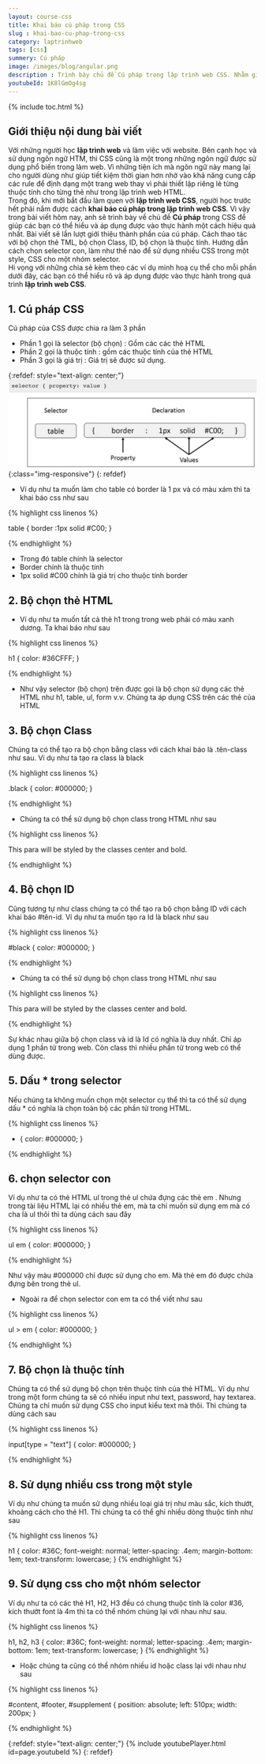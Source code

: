 ```yaml
---
layout: course-css
title: Khai báo cú pháp trong CSS  
slug : khai-bao-cu-phap-trong-css
category: laptrinhweb
tags: [css]
summery: Cú pháp   
image: /images/blog/angular.png
description : Trình bày chủ đề Cú pháp trong lập trình web CSS. Nhằm giúp các bạn có thể hiểu và áp dụng được cách khai báo cú pháp trong CSS vào thực hành một cách hiệu quả nhất. Bài viết sẽ lần lượt giới thiệu thành phần của cú pháp bao gồm selector, thuộc tính và giá trị. Cách thao tác với bộ chọn thẻ TML, bộ chọn Class, ID, bộ chọn thuộc tính. Hướng dẫn cách chọn selector con, làm như thế nào để sử dụng nhiều CSS trong một style, CSS cho một nhóm selector. 
youtubeId: 1K8lGmOg4sg
---
```


{% include toc.html %}

## **Giới thiệu nội dung bài viết**

Với những người học <b>lập trình web</b> và làm việc với website. Bên cạnh học và sử dụng ngôn ngữ HTM, thì CSS cũng là một trong những ngôn ngữ được sử dụng phổ biến trong làm web. Vì những tiện ích mà ngôn ngữ này mang lại cho người dùng như giúp tiết kiệm thời gian hơn nhờ vào khả năng cung cấp các rule để định dạng một trang web thay vì phải thiết lập riêng lẻ từng thuộc tính cho từng thẻ như trong lập trình web HTML.
<br>
Trong đó, khi mới bắt đầu làm quen với <b>lập trình web CSS</b>, người học trước hết phải nắm được cách <b>khai báo cú pháp trong lập trình web CSS</b>. Vì vậy trong bài viết hôm nay, anh sẽ trình bày về chủ đề <b>Cú pháp</b> trong CSS để giúp các bạn có thể hiểu và áp dụng được vào thực hành một cách hiệu quả nhất. Bài viết sẽ lần lượt giới thiệu thành phần của cú pháp. Cách thao tác với bộ chọn thẻ TML, bộ chọn Class, ID, bộ chọn là thuộc tính. Hướng dẫn cách chọn selector con, làm như thế nào để sử dụng nhiều CSS trong một style, CSS cho một nhóm selector.
<br>
Hi vọng với những chia sẻ kèm theo các ví dụ minh hoạ cụ thể cho mỗi phần dưới đây, các bạn có thể hiểu rõ và áp dụng được vào thực hành trong quá trình <b>lập trình web CSS</b>.


## **1. Cú pháp CSS**

Cú pháp của CSS được chia ra làm 3 phần

- Phần 1 gọi là selector (bộ chọn) : Gồm các các thẻ HTML 
- Phần 2 gọi là thuộc tính : gồm các thuộc tính của thẻ HTML
- Phần 3 gọi là giá trị    : Giá trị sẽ được sử dụng.

{:refdef: style="text-align: center;"}
![syntax1](/images/post/css/syntax1.png){:class="img-responsive"}
{: refdef}

- Ví dụ như ta muốn làm cho table có border là 1 px và có màu xám thì ta khai báo css như sau

{% highlight css linenos %}

   table { border :1px solid #C00; }

{% endhighlight %}

+ Trong đó table chính là selector
+ Border chính là thuộc tính
+ 1px solid #C00 chính là giá trị cho thuộc tính border

## **2. Bộ chọn thẻ HTML**

- Ví dụ như ta muốn tất cả thẻ h1 trong trong web phải có màu xanh dương. Ta khai báo như sau

{% highlight css linenos %}

h1 {
   color: #36CFFF; 
}

{% endhighlight %}

- Như vậy selector (bộ chọn) trên được gọi là bộ chọn sử dụng các thẻ HTML  như h1, table, ul, form v.v. Chúng ta áp dụng CSS trên các thẻ của HTML

## **3. Bộ chọn Class**

Chúng ta có thể tạo ra bộ chọn bằng class với cách khai báo là .tên-class như sau. Ví dụ như ta tạo ra class là black

{% highlight css linenos %}

.black {
   color: #000000; 
}

{% endhighlight %}

- Chúng ta có thể sử dụng bộ chọn class trong HTML như sau

{% highlight css linenos %}

<p class = "black">
   This para will be styled by the classes center and bold.
</p>

{% endhighlight %}

## **4. Bộ chọn ID**

Cũng tương tự như class chúng ta có thể tạo ra bộ chọn bằng ID với cách khai báo #tên-id. Ví dụ như ta muốn tạo ra Id là black như sau

{% highlight css linenos %}

#black {
   color: #000000; 
}

{% endhighlight %}

- Chúng ta có thể sử dụng bộ chọn class trong HTML như sau

{% highlight css linenos %}

<p id = "black">
   This para will be styled by the classes center and bold.
</p>
{% endhighlight %}

Sự khác nhau giữa bộ chọn class và id là Id có nghĩa là duy nhất. Chỉ áp dụng 1 phần tử trong web. Còn class thì nhiều phần tử trong web có thể dùng được.

## **5. Dấu * trong selector**

Nếu chúng ta không muốn chọn một selector cụ thể thì ta có thể sử dụng dấu * có nghĩa là chọn toàn bộ các phần tử trong HTML.

{% highlight css linenos %}

* { 
   color: #000000; 
}

{% endhighlight %}

## **6. chọn selector con**

Ví dụ như ta có thẻ HTML ul trong thẻ ul chứa đựng các thẻ em . Nhưng trong tài liệu HTML lại có nhiều thẻ em, mà ta chỉ muốn sử dụng em mà có cha là ul thôi thì ta dùng cách sau đây

{% highlight css linenos %}

ul em {
   color: #000000; 
} 

{% endhighlight %}

Như vậy màu #000000 chỉ được sử dụng cho em. Mà thẻ em đó được chứa đựng bên trong thẻ ul.

- Ngoài ra để chọn selector con em ta có thể viết như sau

{% highlight css linenos %}

ul > em {
   color: #000000; 
} 

{% endhighlight %}

## **7. Bộ chọn là thuộc tính**

Chúng ta có thể sử dụng bộ chọn trên thuộc tính của thẻ HTML. Ví dụ như trong một form chúng ta sẽ có nhiều input như text, password, hay textarea. Chúng ta chỉ muốn sử dụng CSS cho input kiểu text mà thôi. Thì chúng ta dùng cách sau

{% highlight css linenos %}

input[type = "text"] {
   color: #000000; 
}

{% endhighlight %}

## **8. Sử dụng nhiều css trong một style**

Ví dụ như chúng ta muốn sử dụng nhiều loại giá trị như màu sắc, kích thướt, khoảng cách cho thẻ H1. Thì chúng ta có thể ghi nhiều dòng thuộc tính như sau

{% highlight css linenos %}

h1 {
   color: #36C;
   font-weight: normal;
   letter-spacing: .4em;
   margin-bottom: 1em;
   text-transform: lowercase;
}
{% endhighlight %}

## **9. Sử dụng  css cho một nhóm selector**

Ví dụ như ta có các thẻ H1, H2, H3 đều có chung thuộc tính là color #36, kích thướt font là 4m thì ta có thể nhóm chúng lại với nhau như sau.

{% highlight css linenos %}

h1, h2, h3 {
   color: #36C;
   font-weight: normal;
   letter-spacing: .4em;
   margin-bottom: 1em;
   text-transform: lowercase;
}
{% endhighlight %}

- Hoặc chúng ta cũng có thể nhóm nhiều id hoặc class lại với nhau như sau

{% highlight css linenos %}

#content, #footer, #supplement {
   position: absolute;
   left: 510px;
   width: 200px;
}

{% endhighlight %}


{:refdef: style="text-align: center;"}
{% include youtubePlayer.html id=page.youtubeId %}
{: refdef}



